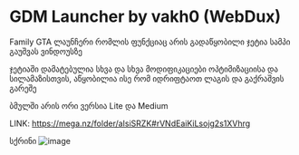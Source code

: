 # GDM Launcher by vakh0 (WebDux)

Family GTA ლაუნჩერი რომლის ფუნქციაც არის გადაწყობილი ჯეტია სამპი გაუშვას ვინდოუსზე

ჯეტიაში დამატებულია სხვა და სხვა მოდიფიკაციები ოპტიმიზაციისა და სილამაზისთვის, აწყობილია ისე რომ იდრიფტაოთ ლაგის და გაქრაშვის გარეშე

ბმულში არის ორი ვერსია Lite და Medium

LINK: https://mega.nz/folder/aIsiSRZK#rVNdEaiKiLsojg2s1XVhrg

სქრინი
![image](https://raw.githubusercontent.com/vakh0/GDM_Launcher/main/Screenshot%202022-06-12%20171412.png)
